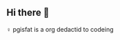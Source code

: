 ## Hi there 👋
♀️ pgisfat is a org dedactid to codeing 
<!--

**Here are some ideas to get you started:**

🙋‍♀️ pgisfat is a org dedactid to codeing 
